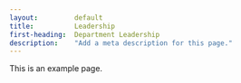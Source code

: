 ```yaml
---
layout:         default
title:          Leadership
first-heading:  Department Leadership
description:    "Add a meta description for this page."
---
```


This is an example page.
